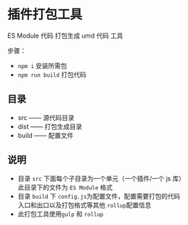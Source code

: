 # 插件打包工具

ES Module 代码 打包生成 umd 代码 工具

步骤：

- `npm i` 安装所需包
- `npm run build` 打包代码

## 目录

- src —— 源代码目录
- dist —— 打包生成目录
- build —— 配置文件

## 说明

- 目录 `src` 下面每个子目录为一个单元（一个插件/一个 js 库）  
  此目录下的文件为 `ES Module` 格式
- 目录 `build` 下 `config.js`为配置文件，配置需要打包的代码  
  入口和出口以及打包格式等其他 `rollup`配置信息
- 此打包工具使用`gulp` 和 `rollup`
